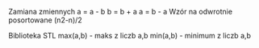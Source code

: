 Zamiana zmiennych
a = a - b
b = b + a
a = b - a
Wzór na odwrotnie posortowane
(n2-n)/2

Biblioteka STL
max(a,b) - maks z liczb a,b
min(a,b) - minimum z liczb a,b